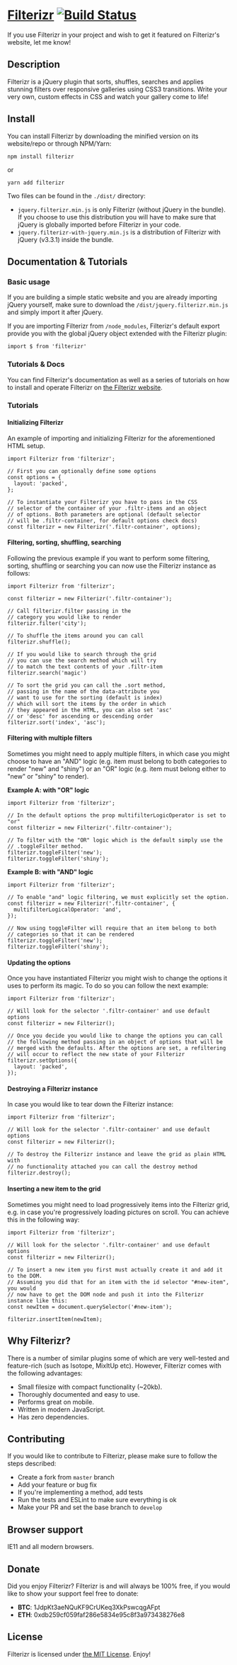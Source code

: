 # [Filterizr](http://yiotis.net/filterizr) [![Build Status](https://travis-ci.org/giotiskl/Filterizr.svg?branch=filterizr_revisited)](https://travis-ci.org/giotiskl/Filterizr)
If you use Filterizr in your project and wish to get it featured on Filterizr's website, let me know!

## Description
Filterizr is a jQuery plugin that sorts, shuffles, searches and applies stunning filters over responsive galleries using CSS3 transitions. Write your very own, custom effects in CSS and watch your gallery come to life!

## Install
You can install Filterizr by downloading the minified version on its website/repo or through NPM/Yarn:
```
npm install filterizr
```
or
```
yarn add filterizr
```

Two files can be found in the `./dist/` directory:
* `jquery.filterizr.min.js` is only Filterizr (without jQuery in the bundle). If you choose to use this distribution you will have to make sure that jQuery is globally imported before Filterizr in your code.
* `jquery.filterizr-with-jquery.min.js` is a distribution of Filterizr with jQuery (v3.3.1) inside the bundle.

## Documentation & Tutorials
### Basic usage
If you are building a simple static website and you are already importing jQuery yourself, make sure to download the `/dist/jquery.filterizr.min.js` and simply import it after jQuery.

If you are importing Filterizr from `/node_modules`, Filterizr's default export provide you with the global jQuery object extended with the Filterizr plugin:
```
import $ from 'filterizr'
```

### Tutorials & Docs
You can find Filterizr's documentation as well as a series of tutorials on how to install and operate Filterizr on [the Filterizr website](http://yiotis.net/filterizr).

### Tutorials
#### Initializing Filterizr
An example of importing and initializing Filterizr for the aforementioned HTML setup.
````
import Filterizr from 'filterizr';

// First you can optionally define some options
const options = {
  layout: 'packed',
};

// To instantiate your Filterizr you have to pass in the CSS
// selector of the container of your .filtr-items and an object
// of options. Both parameters are optional (default selector
// will be .filtr-container, for default options check docs)
const filterizr = new Filterizr('.filtr-container', options);
````

#### Filtering, sorting, shuffling, searching
Following the previous example if you want to perform some filtering,
sorting, shuffling or searching you can now use the Filterizr instance as follows:

````
import Filterizr from 'filterizr';

const filterizr = new Filterizr('.filtr-container');

// Call filterizr.filter passing in the
// category you would like to render
filterizr.filter('city');

// To shuffle the items around you can call
filterizr.shuffle();

// If you would like to search through the grid
// you can use the search method which will try
// to match the text contents of your .filtr-item
filterizr.search('magic')

// To sort the grid you can call the .sort method,
// passing in the name of the data-attribute you
// want to use for the sorting (default is index)
// which will sort the items by the order in which
// they appeared in the HTML, you can also set 'asc'
// or 'desc' for ascending or descending order
filterizr.sort('index', 'asc');
````

#### Filtering with multiple filters
Sometimes you might need to apply multiple filters, in which case you might choose to have
an "AND" logic (e.g. item must belong to both categories to render "new" and "shiny") or
an "OR" logic (e.g. item must belong either to "new" or "shiny" to render).

**Example A: with "OR" logic**
````
import Filterizr from 'filterizr';

// In the default options the prop multifilterLogicOperator is set to "or"
const filterizr = new Filterizr('.filtr-container');

// To filter with the "OR" logic which is the default simply use the
// .toggleFilter method.
filterizr.toggleFilter('new');
filterizr.toggleFilter('shiny');
````

**Example B: with "AND" logic**
````
import Filterizr from 'filterizr';

// To enable "and" logic filtering, we must explicitly set the option.
const filterizr = new Filterizr('.filtr-container', {
  multifilterLogicalOperator: 'and',
});

// Now using toggleFilter will require that an item belong to both
// categories so that it can be rendered
filterizr.toggleFilter('new');
filterizr.toggleFilter('shiny');
````

#### Updating the options
Once you have instantiated Filterizr you might wish to change the options it uses
to perform its magic. To do so you can follow the next example:

````
import Filterizr from 'filterizr';

// Will look for the selector '.filtr-container' and use default options
const filterizr = new Filterizr();

// Once you decide you would like to change the options you can call
// the following method passing in an object of options that will be
// merged with the defaults. After the options are set, a refiltering
// will occur to reflect the new state of your Filterizr
filterizr.setOptions({
  layout: 'packed',
});
````

#### Destroying a Filterizr instance
In case you would like to tear down the Filterizr instance:

````
import Filterizr from 'filterizr';

// Will look for the selector '.filtr-container' and use default options
const filterizr = new Filterizr();

// To destroy the Filterizr instance and leave the grid as plain HTML with
// no functionality attached you can call the destroy method
filterizr.destroy();
````

#### Inserting a new item to the grid
Sometimes you might need to load progressively items into the Filterizr grid, e.g. in case
you're progressively loading pictures on scroll. You can achieve this in the following way:

````
import Filterizr from 'filterizr';

// Will look for the selector '.filtr-container' and use default options
const filterizr = new Filterizr();

// To insert a new item you first must actually create it and add it to the DOM.
// Assuming you did that for an item with the id selector "#new-item", you would
// now have to get the DOM node and push it into the Filterizr instance like this:
const newItem = document.querySelector('#new-item');

filterizr.insertItem(newItem);
````

## Why Filterizr?
There is a number of similar plugins some of which are very well-tested and feature-rich (such as Isotope, MixItUp etc). 
However, Filterizr comes with the following advantages:
* Small filesize with compact functionality (~20kb).
* Thoroughly documented and easy to use.
* Performs great on mobile.
* Written in modern JavaScript.
* Has zero dependencies.

## Contributing
If you would like to contribute to Filterizr, please make sure to follow the steps described:
* Create a fork from `master` branch
* Add your feature or bug fix
* If you're implementing a method, add tests
* Run the tests and ESLint to make sure everything is ok
* Make your PR and set the base branch to `develop`

## Browser support
IE11 and all modern browsers.

## Donate
Did you enjoy Filterizr? Filterizr is and will always be 100% free, if you would like to show your support feel free to donate:
* **BTC**: 1JdpKt3aeNQuKF9CrUKeq3XkPswcqgAFpt
* **ETH**: 0xdb259cf059faf286e5834e95c8f3a973438276e8

## License
Filterizr is licensed under [the MIT License](https://opensource.org/licenses/MIT). Enjoy!
